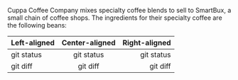 Cuppa Coffee Company mixes specialty coffee blends to sell to SmartBux, a small
chain of coffee shops. The ingredients for their specialty coffee are the following beans:

| Left-aligned | Center-aligned | Right-aligned |
| :---         |     :---:      |          ---: |
| git status   | git status     | git status    |
| git diff     | git diff       | git diff      |

